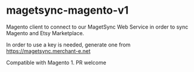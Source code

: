 # magetsync-magento-v1
Magento client to connect to our MagetSync Web Service in order to sync Magento and Etsy Marketplace. 

In order to use a key is needed, generate one from https://magetsync.merchant-e.net

Compatible with Magento 1. PR welcome
